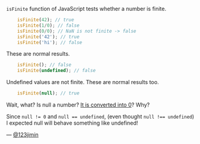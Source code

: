`isFinite` function of JavaScript tests whether a number is finite.

``` javascript
    isFinite(42); // true
    isFinite(1/0); // false
    isFinite(0/0); // NaN is not finite -> false
    isFinite('42'); // true
    isFinite('hi'); // false
```

These are normal results.

``` javascript
    isFinite(); // false
    isFinite(undefined); // false
```

Undefined values are not finite. These are normal results too.

``` javascript
    isFinite(null); // true
```

Wait, what? Is null a number? [It is converted into 0](http://ecma-international.org/ecma-262/5.1/#sec-9.3)? Why?

Since `null != 0` and `null == undefined`, (even thought `null !== undefined`) I expected null will behave something like undefined!

— [@123jimin][1]

[1]:https://github.com/123jimin
